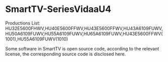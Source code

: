 # SmartTV-SeriesVidaaU4
Productions List:
HU32E5600FHWV,HU40E5600FFWV,HU43E5600FFWV,HU43A6109FUWV,HU50A6109FUWV,HU55A6109FUWV,HU65A6109FUWV,HU43E5600FFWV(1001),HU55A6109FUWV(1010)

Some software in SmartTV is open source code, according to the relevant license, the corresponding source code is disclosed here.
